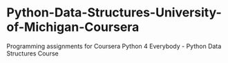 # Python-Data-Structures-University-of-Michigan-Coursera

Programming assignments for Coursera Python 4 Everybody - Python Data Structures Course
